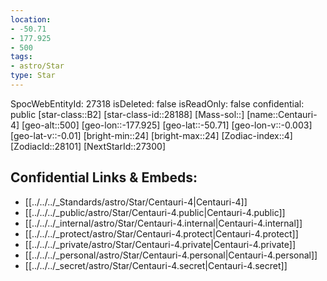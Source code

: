 ```yaml
---
location:
- -50.71
- 177.925
- 500
tags:
- astro/Star
type: Star
---
```


SpocWebEntityId: 27318
isDeleted: false
isReadOnly: false
confidential: public
[star-class::B2]
[star-class-id::28188]
[Mass-sol::]
[name::Centauri-4]
[geo-alt::500]
[geo-lon::-177.925]
[geo-lat::-50.71]
[geo-lon-v::-0.003]
[geo-lat-v::-0.01]
[bright-min::24]
[bright-max::24]
[Zodiac-index::4]
[ZodiacId::28101]
[NextStarId::27300]



## Confidential Links & Embeds: 
- [[../../../_Standards/astro/Star/Centauri-4|Centauri-4]] 
- [[../../../_public/astro/Star/Centauri-4.public|Centauri-4.public]] 
- [[../../../_internal/astro/Star/Centauri-4.internal|Centauri-4.internal]] 
- [[../../../_protect/astro/Star/Centauri-4.protect|Centauri-4.protect]] 
- [[../../../_private/astro/Star/Centauri-4.private|Centauri-4.private]] 
- [[../../../_personal/astro/Star/Centauri-4.personal|Centauri-4.personal]] 
- [[../../../_secret/astro/Star/Centauri-4.secret|Centauri-4.secret]]

